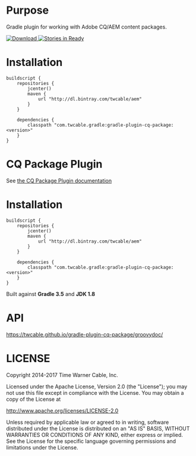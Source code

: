 # Purpose #

Gradle plugin for working with Adobe CQ/AEM content packages.

[ ![Download](https://api.bintray.com/packages/twcable/aem/gradle-plugin-cq-package/images/download.svg) ](https://bintray.com/twcable/aem/gradle-plugin-cq-package/_latestVersion)  [![Stories in Ready](https://badge.waffle.io/TWCable/gradle-plugin-cq-package.png?label=ready&title=Ready)](https://waffle.io/TWCable/gradle-plugin-cq-package)

# Installation #

```
buildscript {
    repositories {
        jcenter()
        maven {
            url "http://dl.bintray.com/twcable/aem"
        }
    }

    dependencies {
        classpath "com.twcable.gradle:gradle-plugin-cq-package:<version>"
    }
}
```


# CQ Package Plugin #

See [the CQ Package Plugin documentation](docs/CqPackagePlugin.adoc)

# Installation #

```
buildscript {
    repositories {
        jcenter()
        maven {
            url "http://dl.bintray.com/twcable/aem"
        }
    }

    dependencies {
        classpath "com.twcable.gradle:gradle-plugin-cq-package:<version>"
    }
}
```

Built against **Gradle 3.5** and **JDK 1.8**

# API #

https://twcable.github.io/gradle-plugin-cq-package/groovydoc/

# LICENSE

Copyright 2014-2017 Time Warner Cable, Inc.

Licensed under the Apache License, Version 2.0 (the "License"); you may not use this file except in compliance
with the License. You may obtain a copy of the License at

http://www.apache.org/licenses/LICENSE-2.0

Unless required by applicable law or agreed to in writing, software distributed under the License is distributed on
an "AS IS" BASIS, WITHOUT WARRANTIES OR CONDITIONS OF ANY KIND, either express or implied. See the License for
the specific language governing permissions and limitations under the License.
